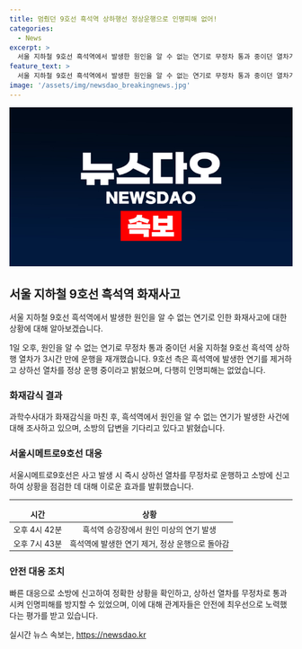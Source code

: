 ```yaml
---
title: 멈췄던 9호선 흑석역 상하행선 정상운행으로 인명피해 없어!
categories:
  - News
excerpt: >
  서울 지하철 9호선 흑석역에서 발생한 원인을 알 수 없는 연기로 무정차 통과 중이던 열차가 3시간 만에 운행을 재개했다. 서울시메트로9호선은 연기를 제거하고 정상 운행 중이라고 밝혔으며, 소방당국에 신고해 화재 여부를 확인했다. 다행히 인명피해는 없는 것으로 알려졌으며, 사고 원인에 대해선 소방의 답변을 기다리고 있다. 클릭하세요: 지하철 9호선 흑석역에서 발생한 원인을 알 수 없는 연기 사건에 대한 최신 업데이트를 확인하세요!
feature_text: >
  서울 지하철 9호선 흑석역에서 발생한 원인을 알 수 없는 연기로 무정차 통과 중이던 열차가 3시간 만에 운행을 재개했다. 서울시메트로9호선은 연기를 제거하고 정상 운행 중이라고 밝혔으며, 소방당국에 신고해 화재 여부를 확인했다. 다행히 인명피해는 없는 것으로 알려졌으며, 사고 원인에 대해선 소방의 답변을 기다리고 있다. 클릭하세요: 지하철 9호선 흑석역에서 발생한 원인을 알 수 없는 연기 사건에 대한 최신 업데이트를 확인하세요!
image: '/assets/img/newsdao_breakingnews.jpg'
---
```


<p><img src="/assets/img/newsdao_breakingnews.jpg" alt="koreaapp 속보" /></p>

<h2 data-ke-size="size26">서울 지하철 9호선 흑석역 화재사고</h2>

<p>서울 지하철 9호선 흑석역에서 발생한 원인을 알 수 없는 연기로 인한 화재사고에 대한 상황에 대해 알아보겠습니다.</p>

<p data-ke-size="size16">1일 오후, 원인을 알 수 없는 연기로 무정차 통과 중이던 서울 지하철 9호선 흑석역 상하행 열차가 3시간 만에 운행을 재개했습니다. 9호선 측은 흑석역에 발생한 연기를 제거하고 상하선 열차를 정상 운행 중이라고 밝혔으며, 다행히 인명피해는 없었습니다.</p>

<h3>화재감식 결과</h3>

<p data-ke-size="size16">과학수사대가 화재감식을 마친 후, 흑석역에서 원인을 알 수 없는 연기가 발생한 사건에 대해 조사하고 있으며, 소방의 답변을 기다리고 있다고 밝혔습니다.</p>

<h3>서울시메트로9호선 대응</h3>

<p data-ke-size="size16">서울시메트로9호선은 사고 발생 시 즉시 상하선 열차를 무정차로 운행하고 소방에 신고하여 상황을 점검한 데 대해 이로운 효과를 발휘했습니다.</p>

<hr>

<table>
<thead>
<tr>
<td style="text-align: center; height: 17px;"><b>시간</b></td>
<td style="text-align: center; height: 17px;"><b>상황</b></td>
</tr>
</thead>
<tbody>
<tr>
<td style="text-align: center; height: 17px;">오후 4시 42분</td>
<td style="text-align: center; height: 17px;">흑석역 승강장에서 원인 미상의 연기 발생</td>
</tr>
<tr>
<td style="text-align: center; height: 17px;">오후 7시 43분</td>
<td style="text-align: center; height: 17px;">흑석역에 발생한 연기 제거, 정상 운행으로 돌아감</td>
</tr>
</tbody>
</table>

<h3>안전 대응 조치</h3>

<p data-ke-size="size16">빠른 대응으로 소방에 신고하여 정확한 상황을 확인하고, 상하선 열차를 무정차로 통과시켜 인명피해를 방지할 수 있었으며, 이에 대해 관계자들은 안전에 최우선으로 노력했다는 평가를 받고 있습니다.</p>
실시간 뉴스 속보는, <a href="https://newsdao.kr" rel="dofollow">https://newsdao.kr</a>


